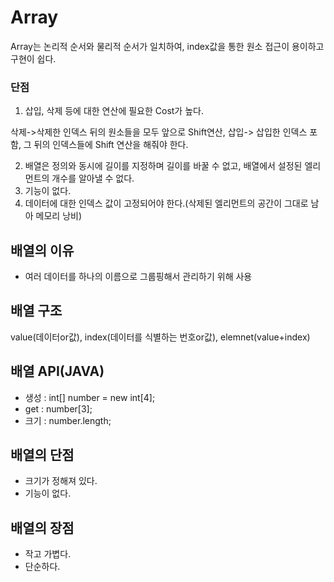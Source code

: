 # Array 
Array는 논리적 순서와 물리적 순서가 일치하여, index값을 통한 원소 접근이 용이하고 구현이 쉽다. 

### 단점 
1. 삽입, 삭제 등에 대한 연산에 필요한 Cost가 높다.

삭제->삭제한 인덱스 뒤의 원소들을 모두 앞으로 Shift연산, 삽입-> 삽입한 인덱스 포함, 그 뒤의 인덱스들에 Shift 연산을 해줘야 한다. 

2. 배열은 정의와 동시에 길이를 지정하며 길이를 바꿀 수 없고, 배열에서 설정된 엘리먼트의 개수를 알아낼 수 없다.
3. 기능이 없다.
4. 데이터에 대한 인덱스 값이 고정되어야 한다.(삭제된 엘리먼트의 공간이 그대로 남아 메모리 낭비)

## 배열의 이유
- 여러 데이터를 하나의 이름으로 그룹핑해서 관리하기 위해 사용

## 배열 구조
value(데이터or값), index(데이터를 식별하는 번호or값), elemnet(value+index)

## 배열 API(JAVA)
- 생성 : int[] number = new int[4]; 
- get : number[3];
- 크기 : number.length;

## 배열의 단점
- 크기가 정해져 있다.
- 기능이 없다.

## 배열의 장점
- 작고 가볍다.
- 단순하다.

